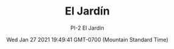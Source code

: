 ---
category: "wall-covering"
date: Wed Jan 27 2021 19:49:41 GMT-0700 (Mountain Standard Time)
description: "null"
designer: "Paz Irarrázaval"
href: "https://www.areaenvironments.com/paz"
image_primary: "./img/PI+El+Jardin+Art.jpg"
image_secondary: "./img/PI+El+Jardin+Interior.jpg"
image_thumb: "./img/Paz+Irarr%C3%A1zaval.png"
manufacturer: "Area Environments"
slug: "/manufacturers/area-environments/wall-covering/el-jardin"
slug_destination: area-environments,
subtitle: "PI-2 El Jardín"
tags:
  - "area-environments"
  - "wall-covering"
title: "El Jardín"
---